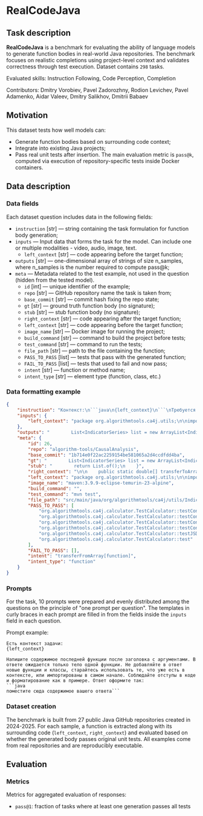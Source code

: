 # RealCodeJava


## Task description

**RealCodeJava** is a benchmark for evaluating the ability of language models to generate function bodies in real-world Java repositories. The benchmark focuses on realistic completions using project-level context and validates correctness through test execution. Dataset contains `298` tasks.

Evaluated skills: Instruction Following, Code Perception, Completion

Contributors: Dmitry Vorobiev, Pavel Zadorozhny, Rodion Levichev, Pavel Adamenko, Aidar Valeev, Dmitry Salikhov, Dmitrii Babaev


## Motivation

This dataset tests how well models can:
- Generate function bodies based on surrounding code context;
- Integrate into existing Java projects;
- Pass real unit tests after insertion.
The main evaluation metric is `pass@k`, computed via execution of repository-specific tests inside Docker containers.


## Data description

### Data fields

Each dataset question includes data in the following fields:

- `instruction` [str] — string containing the task formulation for function body generation;
- `inputs` — Input data that forms the task for the model. Can include one or multiple modalities - video, audio, image, text.
    - `left_context` [str] — code appearing before the target function;
- `outputs` [str] — one-dimensional array of strings of size n_samples, where n_samples is the number required to compute pass@k;
- `meta` — Metadata related to the test example, not used in the question (hidden from the tested model).
    - `id` [int] — unique identifier of the example;
    - `repo` [str] — GitHub repository name the task is taken from;
    - `base_commit` [str] — commit hash fixing the repo state;
    - `gt` [str] — ground truth function body (no signature);
    - `stub` [str] — stub function body (no signature);
    - `right_context` [str] — code appearing after the target function;
    - `left_context` [str] — code appearing before the target function;
    - `image_name` [str] — Docker image for running the project;
    - `build_command` [str] — command to build the project before tests;
    - `test_command` [str] — command to run the tests;
    - `file_path` [str] — path to the file containing the function;
    - `PASS_TO_PASS` [list] — tests that pass with the generated function;
    - `FAIL_TO_PASS` [list] — tests that used to fail and now pass;
    - `intent` [str] — function or method name;
    - `intent_type` [str] — element type (function, class, etc.)


### Data formatting example

```json
{
    "instruction": "Контекст:\n```java\n{left_context}\n```\nТребуется: только тело функции. Строго соблюдай отступы. Не добавляй лишнего текста.",
    "inputs": {
        "left_context": "package org.algorithmtools.ca4j.utils;\n\nimport com.alibaba.fastjson.JSONArray;\nimport com.alibaba.fastjson.JSONObject;\nimport org.algorithmtools.ca4j.enumtype.IndicatorStatType;\nimport org.algorithmtools.ca4j.pojo.IndicatorDivisionSeries;\nimport org.algorithmtools.ca4j.pojo.IndicatorSeries;\n\nimport java.util.ArrayList;\nimport java.util.List;\nimport java.util.stream.Collectors;\n\npublic class IndicatorSeriesUtil {\n\n    public static List<IndicatorSeries> transferFromArray(double[] array){\n"
    },
    "outputs": "        List<IndicatorSeries> list = new ArrayList<IndicatorSeries>();\n        for (int i = 0; i < array.length; i++) {\n            list.add(i, new IndicatorSeries(i, array[i], String.valueOf(i)));\n        }\n        return list;\n    }",
    "meta": {
        "id": 26,
        "repo": "algorithm-tools/CausalAnalysis",
        "base_commit": "1b714e0f22ac2259154be581065a2d4ccdfdd4ba",
        "gt": "        List<IndicatorSeries> list = new ArrayList<IndicatorSeries>();\n        for (int i = 0; i < array.length; i++) {\n            list.add(i, new IndicatorSeries(i, array[i], String.valueOf(i)));\n        }\n        return list;\n    }",
        "stub": "        return List.of();\n    }",
        "right_context": "\n\n    public static double[] transferToArray(List<IndicatorSeries> series){\n        double[] resultArray = new double[series.size()];\n        for (int i = 0; i < series.size(); i++) {\n            resultArray[i] = series.get(i).getValue();\n        }\n        return resultArray;\n    }\n\n    public static IndicatorDivisionSeries transferFromJson(String jsonString){\n        JSONObject jsonData = JSONObject.parseObject(jsonString);\n        JSONArray currentDenominatorList = jsonData.getJSONArray(\"currentDenominatorList\");\n        JSONArray currentNumeratorList = jsonData.getJSONArray(\"currentNumeratorList\");\n        JSONArray comparisonNumeratorList = jsonData.getJSONArray(\"comparisonNumeratorList\");\n        JSONArray comparisonDenominatorList = jsonData.getJSONArray(\"comparisonDenominatorList\");\n        String indicator = jsonData.getString(\"indicator\");\n        String indicatorName = jsonData.getString(\"indicatorName\");\n        String statType = jsonData.getString(\"statType\");\n\n        IndicatorDivisionSeries series = new IndicatorDivisionSeries(indicator, indicatorName, IndicatorStatType.valueOf(statType));\n        series.setCurrentNumeratorList(transferFromJsonArray(currentNumeratorList));\n        series.setCurrentDenominatorList(transferFromJsonArray(currentDenominatorList));\n        series.setComparisonNumeratorList(transferFromJsonArray(comparisonNumeratorList));\n        series.setComparisonDenominatorList(transferFromJsonArray(comparisonDenominatorList));\n\n        return series;\n    }\n\n    public static List<IndicatorSeries> transferFromJsonArray(JSONArray jsonArray){\n        return jsonArray.stream().map(v -> {\n            JSONObject data = (JSONObject) v;\n            return new IndicatorSeries(data.getLong(\"time\"), data.getDoubleValue(\"value\"), data.getString(\"logicalIndex\"));\n        }).collect(Collectors.toList());\n    }\n\n}",
        "left_context": "package org.algorithmtools.ca4j.utils;\n\nimport com.alibaba.fastjson.JSONArray;\nimport com.alibaba.fastjson.JSONObject;\nimport org.algorithmtools.ca4j.enumtype.IndicatorStatType;\nimport org.algorithmtools.ca4j.pojo.IndicatorDivisionSeries;\nimport org.algorithmtools.ca4j.pojo.IndicatorSeries;\n\nimport java.util.ArrayList;\nimport java.util.List;\nimport java.util.stream.Collectors;\n\npublic class IndicatorSeriesUtil {\n\n    public static List<IndicatorSeries> transferFromArray(double[] array){\n",
        "image_name": "maven:3.9.9-eclipse-temurin-23-alpine",
        "build_command": "",
        "test_command": "mvn test",
        "file_path": "src/main/java/org/algorithmtools/ca4j/utils/IndicatorSeriesUtil.java",
        "PASS_TO_PASS": [
            "org.algorithmtools.ca4j.calculator.TestCalculator::testContributionMultiplyCalculator",
            "org.algorithmtools.ca4j.calculator.TestCalculator::testContributionDivisionCalculator",
            "org.algorithmtools.ca4j.calculator.TestCalculator::testContributionPlusCalculator",
            "org.algorithmtools.ca4j.calculator.TestCalculator::testContributionDivisionCalculator_forZero",
            "org.algorithmtools.ca4j.calculator.TestCalculator::testJSDivergence",
            "org.algorithmtools.ca4j.calculator.TestCalculator::test"
        ],
        "FAIL_TO_PASS": [],
        "intent": "transferFromArray[function]",
        "intent_type": "function"
    }
}
```


### Prompts

For the task, 10 prompts were prepared and evenly distributed among the questions on the principle of "one prompt per question". The templates in curly braces in each prompt are filled in from the fields inside the `inputs` field in each question.

Prompt example:

```
Есть контекст задачи:
{left_context}

Напишите содержимое последней функции после заголовка с аргументами. В ответе ожидается только тело одной функции. Не добавляйте в ответ новые функции и классы, старайтесь использовать те, что уже есть в контексте, или импортированы в самом начале. Соблюдайте отступы в коде и форматирование как в примере. Ответ оформите так: 
```java
поместите сюда содержимое вашего ответа```
```


### Dataset creation

The benchmark is built from 27 public Java GitHub repositories created in 2024-2025. For each sample, a function is extracted along with its surrounding code (`left_context`, `right_context`) and evaluated based on whether the generated body passes original unit tests. All examples come from real repositories and are reproducibly executable.


## Evaluation


### Metrics

Metrics for aggregated evaluation of responses:

- `pass@1`: fraction of tasks where at least one generation passes all tests